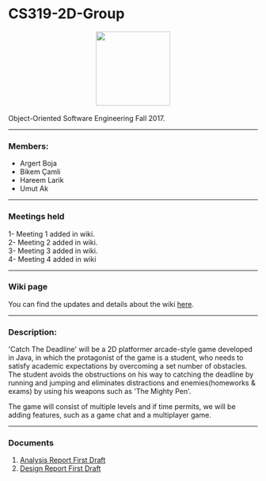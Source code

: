 ﻿# CS319-2D-Group

<center><img src="https://cdn.shopify.com/s/files/1/1061/1924/files/Hugging_Face_Emoji_2028ce8b-c213-4d45-94aa-21e1a0842b4d_large.png?15202324258887420558" width="150" height="150"></center><br>
Object-Oriented Software Engineering Fall 2017. <hr />

### Members:
<ul>
<li>Argert Boja</li>
<li>Bikem Çamli</li>
<li>Hareem Larik</li>
<li>Umut Ak</li>
</ul>
<hr /> 

### Meetings held

1- Meeting 1 added in wiki.
<br/>
2- Meeting 2 added in wiki.
<br />
3- Meeting 3 added in wiki.
<br />
4- Meeting 4 added in wiki
<hr />


### Wiki page
You can find the updates and details about the wiki <a href="https://github.com/argertboja/CS319-2D-Group/wiki" >here</a>.
<hr />

### Description:
<p>'Catch The Deadline' will be a 2D platformer arcade-style game developed in Java, in which the protagonist of the game is a student, who needs to satisfy academic expectations by overcoming a set number of obstacles. The student avoids the obstructions on his way to catching the deadline by running and jumping and eliminates distractions and enemies(homeworks & exams) by using his weapons such as 'The Mighty Pen'. 
</p>
<p>
The game will consist of multiple levels and if time permits, we will be adding features, such as a game chat and a multiplayer game.
<hr />

### Documents

<ol>
<li> <a href="https://github.com/argertboja/CS319-2D-Group/blob/master/First%20Iteration%20Reports/AnalysisReportFirstDraft.pdf"> Analysis Report First Draft </a> </li>
<li> <a href="https://github.com/argertboja/CS319-2D-Group/blob/master/First%20Iteration%20Reports/DesignReport1.4.pdf"> Design Report First Draft </a>
</ol>
